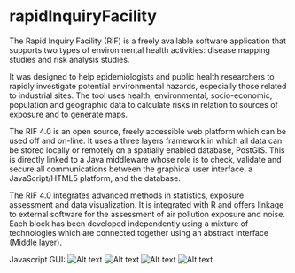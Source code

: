 rapidInquiryFacility
====================

The Rapid Inquiry Facility (RIF) is a freely available software application that supports two types of environmental health activities: disease mapping studies and risk analysis studies.

It was designed to help epidemiologists and public health researchers to rapidly investigate potential environmental hazards, especially those related to industrial sites. The tool uses health, environmental, socio-economic, population and geographic data to calculate risks in relation to sources of exposure and to generate maps.

The RIF 4.0 is an open source, freely accessible web platform which can be used off and on-line. It uses a three layers framework in which all data can be stored locally or remotely on a spatially enabled database, PostGIS. This is  directly linked to a Java middleware whose  role is to check, validate and secure all communications between the graphical user interface, a JavaScript/HTML5 platform, and the database. 
  
The RIF 4.0 integrates advanced methods in statistics, exposure assessment and data visualization. It is integrated with R and offers  linkage to external software for the assessment  of air pollution exposure and noise. Each block has been developed independently using a mixture of technologies which are connected together using an abstract interface (Middle layer).


Javascript GUI:
![Alt text](rifWebPlatform/web/docs/screenshots/images/dm1.png?raw=true "RIF 4.0")
![Alt text](rifWebPlatform/web/docs/screenshots/images/dm2.png?raw=true "RIF 4.0")
![Alt text](rifWebPlatform/web/docs/screenshots/images/dm3.png?raw=true "RIF 4.0")
![Alt text](rifWebPlatform/web/docs/screenshots/images/manager1.png?raw=true "RIF 4.0")
